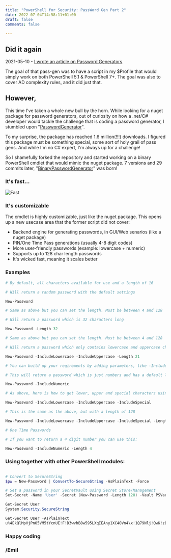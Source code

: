 ```yaml
--- 
title: "PowerShell for Security: PassWord Gen Part 2" 
date: 2022-07-04T14:58:11+01:00 
draft: false
comments: false

--- 
```

## Did it again

2021-05-10 - [I wrote an article on Password Generators](https://blog.ehmiiz.tech/powershell-for-security-generate-a-x-platform-password-generator-using-powershell-7/).

The goal of that pass-gen was to have a script in my $Profile that would simply work on both PowerShell 5.1 & PowerShell 7+. The goal was also to cover AD complexity rules, and it did just that.

## However,

This time I've taken a whole new bull by the horn. While looking for a nuget package for password generators, out of curiosity on how a .net/C# developer would tackle the challenge that is coding a password generator, I stumbled upon "[PasswordGenerator](https://www.nuget.org/packages/PasswordGenerator/)".

To my surprise, the package has reached 1.6 million(!!!) downloads. I figured this package must be something special, some sort of holy grail of pass gens. And while I'm no C# expert, I'm always up for a challenge!

So I shamefully forked the repository and started working on a binary PowerShell cmdlet that would mimic the nuget package. 7 versions and 29 commits later, "[BinaryPasswordGenerator](https://www.powershellgallery.com/packages/BinaryPasswordGenerator/1.0.1)" was born!


### It's fast...

![Fast](/pics/FastPWGen.png)


### It's customizable

The cmdlet is highly customizable, just like the nuget package. This opens up a new usecase area that the former script did not cover:

- Backend engine for generating passwords, in GUI/Web senarios (like a nuget package)
- PIN/One Time Pass generations (usually 4-8 digit codes)
- More user-friendly passwords (example: lowercase + numeric)
- Supports up to 128 char length passwords
- It's wicked fast, meaning it scales better


### Examples


```powershell
# By default, all characters available for use and a length of 16

# Will return a random password with the default settings

New-Password
```

```powershell
# Same as above but you can set the length. Must be between 4 and 128

# Will return a password which is 32 characters long

New-Password -Length 32
```

```powershell
# Same as above but you can set the length. Must be between 4 and 128

# Will return a password which only contains lowercase and uppercase characters and is 21 characters long.

New-Password -IncludeLowercase -IncludeUppercase -Length 21
```


```powershell
# You can build up your reqirements by adding parameters, like -IncludeNumeric

# This will return a password which is just numbers and has a default length of 16

New-Password -IncludeNumeric
```

```powershell
# As above, here is how to get lower, upper and special characters using this approach

New-Password -IncludeLowercase -IncludeUppercase -IncludeSpecial
```

```powershell
# This is the same as the above, but with a length of 128

New-Password -IncludeLowercase -IncludeUppercase -IncludeSpecial -Length 128
```

```powershell
# One Time Passwords

# If you want to return a 4 digit number you can use this:

New-Password -IncludeNumeric -Length 4
```

### Using together with other PowerShell modules:


```powershell

# Convert to SecureString
$pw = New-Password | ConvertTo-SecureString -AsPlainText -Force

# Set a password in your SecretVault using Secret Store/Management
Set-Secret -Name 'User' -Secret (New-Password -Length 128) -Vault PSVault

Get-Secret User
System.Security.SecureString

Get-Secret User -AsPlainText
u%4EkQlMpVjPnO5VM5tYcnUE!F!D3wvhB8w595LXqIEAny1XC4OVn4\x!1Q79Nlj!QwK!zBVkFUAHVy44iEIO2icVE0meAz3YEWudP9UdKrjbrp8nJ8DECVll2Uq!kt5

```



### Happy coding

### /Emil
